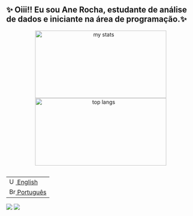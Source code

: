## ✨ Oiii!! Eu sou Ane Rocha, estudante de análise de dados e iniciante na área de programação.✨

<p align="center">
  <img alt="my stats" width="350" height="180" src="https://github-readme-stats.vercel.app/api?username=anerocha" style="display: inline-block;"/>
  <img alt="top langs" width="350" height="180" src="https://github-readme-stats.vercel.app/api/top-langs/?username=anerocha&layout=compact&langs_count=10" style="display: inline-block;"/>
</p>


<table align="right">
 <tr><td><a href="https://github.com/anerocga/anerocha/blob/main/README.md"><img src="./assets/us_flag.png" alt="US flag" width="17px"> English</a></td></tr>
 <tr><td><a href="https://github.com/anerocha/anerocha/blob/main/README-pt-br.md"><img src="./assets/br_flag.png" alt="Brazil flag" width="17px">  Português</a></td></tr>
</table>


<div> 
  <a href="mailto:anerocha1999@gmail.com"><img src="https://img.shields.io/badge/-Gmail-%23333?style=for-the-badge&logo=gmail&logoColor=white" target="_blank"></a>
  <a href="https://www.linkedin.com/in/ane-rocha" target="_blank"><img src="https://img.shields.io/badge/-LinkedIn-%230077B5?style=for-the-badge&logo=linkedin&logoColor=white" target="_blank"></a>
</div>

